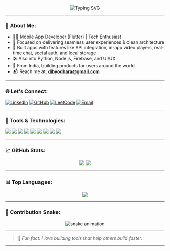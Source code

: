 <!-- DoNotDibyo/README.md -->

<p align="center">
  <img src="https://readme-typing-svg.herokuapp.com?font=Fira+Code&weight=500&size=24&pause=1000&color=00F5D4&center=true&vCenter=true&width=435&lines=Hi+%F0%9F%91%8B%2C+I'm+Dibyo+Dhara;A+Flutter+Developer+%26+Tech+Explorer;Passionate+about+Building+Real-World+Apps" alt="Typing SVG" />
</p>

---

### 🚀 About Me:
- 👨‍💻 Mobile App Developer (Flutter) | Tech Enthusiast  
- 🎯 Focused on delivering seamless user experiences & clean architecture  
- 📱 Built apps with features like API integration, in-app video players, real-time chat, social auth, and local storage  
- 🛠️ Also into Python, Node.js, Firebase, and UI/UX  
- 📍 From India, building products for users around the world  
- 📬 Reach me at: **dibyodhara@gmail.com**

---

### 🌐 Let's Connect:
<p align="left">
  <a href="https://www.linkedin.com/in/dibyo-dhara/" target="_blank"><img alt="LinkedIn" src="https://img.shields.io/badge/LinkedIn-blue?logo=linkedin&style=flat" /></a>
  <a href="https://github.com/DoNotDibyo" target="_blank"><img alt="GitHub" src="https://img.shields.io/badge/GitHub-black?logo=github&style=flat" /></a>
  <a href="https://leetcode.com/DoNotDibyo/" target="_blank"><img alt="LeetCode" src="https://img.shields.io/badge/LeetCode-yellow?logo=leetcode&style=flat" /></a>
  <a href="mailto:dibyodhara@gmail.com"><img alt="Email" src="https://img.shields.io/badge/Email-D14836?style=flat&logo=gmail&logoColor=white" /></a>
</p>

---

### 🧰 Tools & Technologies:
<p>
  <img src="https://img.shields.io/badge/Flutter-02569B?style=flat&logo=flutter&logoColor=white" />
  <img src="https://img.shields.io/badge/Dart-0175C2?style=flat&logo=dart&logoColor=white" />
  <img src="https://img.shields.io/badge/Firebase-FFCA28?style=flat&logo=firebase&logoColor=black" />
  <img src="https://img.shields.io/badge/Python-3776AB?style=flat&logo=python&logoColor=white" />
  <img src="https://img.shields.io/badge/Node.js-339933?style=flat&logo=nodedotjs&logoColor=white" />
  <img src="https://img.shields.io/badge/Git-F05032?style=flat&logo=git&logoColor=white" />
  <img src="https://img.shields.io/badge/Linux-FCC624?style=flat&logo=linux&logoColor=black" />
  <img src="https://img.shields.io/badge/VSCode-007ACC?style=flat&logo=visual-studio-code&logoColor=white" />
  <img src="https://img.shields.io/badge/Postman-FF6C37?style=flat&logo=postman&logoColor=white" />
</p>

---

### 📈 GitHub Stats:
<p align="center">
  <img src="https://github-readme-stats.vercel.app/api?username=DoNotDibyo&show_icons=true&theme=tokyonight&hide=prs" />
  <img src="https://github-readme-streak-stats.herokuapp.com?user=DoNotDibyo&theme=tokyonight&date_format=M%20j%5B%2C%20Y%5D" />
</p>

---

### 📊 Top Languages:
<p align="center">
  <img src="https://github-readme-stats.vercel.app/api/top-langs/?username=DoNotDibyo&layout=compact&theme=tokyonight" />
</p>

---

### 🐍 Contribution Snake:
<p align="center">
  <img src="https://raw.githubusercontent.com/DoNotDibyo/DoNotDibyo/output/github-contribution-grid-snake.svg" alt="snake animation" />
</p>

---

> 🧠 *Fun fact: I love building tools that help others build faster.*

---
